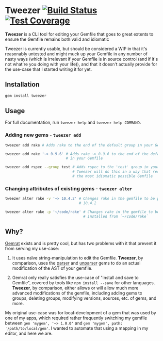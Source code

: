 # Tweezer [![Build Status](https://travis-ci.org/glittershark/tweezer.svg?branch=master)](https://travis-ci.org/glittershark/tweezer) [![Test Coverage](https://codeclimate.com/github/glittershark/tweezer/badges/coverage.svg)](https://codeclimate.com/github/glittershark/tweezer/coverage)

**Tweezer** is a CLI tool for editing your Gemfile that goes to great extents to
ensure the Gemfile remains both valid and idiomatic

Tweezer is currently usable, but should be considered a WIP in that it's
reasonably untested and might muck up your Gemfile in any number of nasty ways
(which is irrelevant if your Gemfile is in source control (and if it's not
what're you doing with your life)), and that it doesn't actually provide for the
use-case that I started writing it for yet.

## Installation

```sh
gem install tweezer
```

## Usage

For full documentation, run `tweezer help` and `tweezer help COMMAND`.

### Adding new gems - `tweezer add`
```sh
tweezer add rake # Adds rake to the end of the default group in your Gemfile

tweezer add rake '~> 0.9.6' # Adds rake ~> 0.9.6 to the end of the default group
                            # in your Gemfile

tweezer add rspec --group test # Adds rspec to the 'test' group in your gemfile.
                               # Tweezer will do this in a way that results in
                               # the most idiomatic possible Gemfile
```

### Changing attributes of existing gems - `tweezer alter`
```sh
tweezer alter rake -v '~> 10.4.2' # Changes rake in the gemfile to be pinned to
                                  # 10.4.2

tweezer alter rake -p '~/code/rake' # Changes rake in the gemfile to be
                                    # installed from `~/code/rake`
```

## Why?

[Gemrat][] exists and is pretty cool, but has two problems with it that prevent
it from serving my use-case:

1. It uses naïve string-manipulation to edit the Gemfile. **Tweezer**, by
   comparison, uses the [parser][] and [unparser][] gems to do an actual
   modification of the AST of your gemfile. 

2. Gemrat only really satisfies the use-case of "install and save to Gemfile",
   covered by tools like `npm install --save` for other languages. **Tweezer**,
   by comparison, either allows or will allow much more advanced modifications
   of the gemfile, including adding gems to groups, deleting groups, modifying
   versions, sources, etc. of gems, and more.

My original use-case was for local-development of a gem that was used by one of
my apps, which required rather frequently switching my gemfile between `gem
'mygem', '~> 1.0.0'` and `gem 'mygem', path: '/path/to/local/gem'`. I wanted to
automate that using a mapping in my editor, and here we are.

[Gemrat]: https://github.com/DruRly/gemrat
[parser]: https://github.com/whitequark/parser
[unparser]: https://github.com/mbj/unparser
